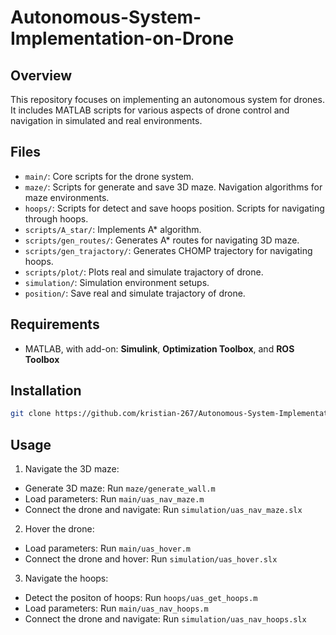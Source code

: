 # Autonomous-System-Implementation-on-Drone

## Overview
This repository focuses on implementing an autonomous system for drones. It includes MATLAB scripts for various aspects of drone control and navigation in simulated and real environments.

## Files
- `main/`: Core scripts for the drone system.
- `maze/`: Scripts for generate and save 3D maze.
Navigation algorithms for maze environments.
- `hoops/`: Scripts for detect and save hoops position.
Scripts for navigating through hoops.
- `scripts/A_star/`: Implements A* algorithm.
- `scripts/gen_routes/`: Generates A* routes for navigating 3D maze.
- `scripts/gen_trajactory/`: Generates CHOMP trajectory for navigating hoops.
- `scripts/plot/`: Plots real and simulate trajactory of drone.
- `simulation/`: Simulation environment setups.
- `position/`: Save real and simulate trajactory of drone.

## Requirements
- MATLAB, with add-on: **Simulink**, **Optimization Toolbox**, and **ROS Toolbox**

## Installation
```bash
git clone https://github.com/kristian-267/Autonomous-System-Implementation-on-Drone.git
```

## Usage
1. Navigate the 3D maze:
- Generate 3D maze: Run `maze/generate_wall.m`
- Load parameters: Run `main/uas_nav_maze.m`
- Connect the drone and navigate: Run `simulation/uas_nav_maze.slx`

2. Hover the drone:
- Load parameters: Run `main/uas_hover.m`
- Connect the drone and hover: Run `simulation/uas_hover.slx`

3. Navigate the hoops:
- Detect the positon of hoops: Run `hoops/uas_get_hoops.m`
- Load parameters: Run `main/uas_nav_hoops.m`
- Connect the drone and navigate: Run `simulation/uas_nav_hoops.slx`
